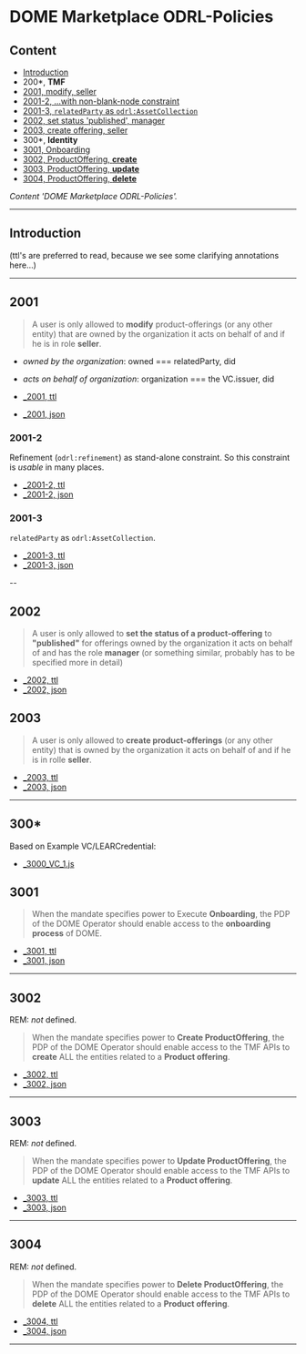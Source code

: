 # DOME Marketplace ODRL-Policies

## Content

- [Introduction](#introduction)
- 200*, **TMF**
- [2001, modify, seller](#2001)
- [2001-2, ...with non-blank-node constraint](#2001-2)
- [2001-3, `relatedParty` as `odrl:AssetCollection`](#2001-3)
- [2002, set status 'published', manager](#2002)
- [2003, create offering, seller](#2003)
- 300*, **Identity**
- [3001, Onboarding](#3001)
- [3002, ProductOffering, **create**](#3002)
- [3003, ProductOffering, **update**](#3003)
- [3004, ProductOffering, **delete**](#3004)

*Content 'DOME Marketplace ODRL-Policies'.*

---

## Introduction

(ttl's are preferred to read, because we see some clarifying annotations here...)

---

## 2001

> A user is only allowed to **modify** product-offerings (or any other entity)
> that are owned by the organization it acts on behalf of and if he is in role **seller**.

- *owned by the organization*: owned === relatedParty, did
- *acts on behalf of organization*: organization === the VC.issuer, did

- [_2001, ttl](../draft/_2001.ttl)
- [_2001, json](../draft/_2001.json)

### 2001-2

Refinement (`odrl:refinement`) as stand-alone constraint. So this constraint is *usable* in many places.

- [_2001-2, ttl](../draft/_2001-2.ttl)
- [_2001-2, json](../draft/_2001-2.json)

### 2001-3

`relatedParty` as `odrl:AssetCollection`.

- [_2001-3, ttl](../draft/_2001-3.ttl)
- [_2001-3, json](../draft/_2001-3.json)

--

## 2002

> A user is only allowed to **set the status of a product-offering** to **"published"**
> for offerings owned by the organization it acts on behalf of and has the role **manager**
> (or something similar, probably has to be specified more in detail)

- [_2002, ttl](../draft/_2002.ttl)
- [_2002, json](../draft/_2002.json)

## 2003

> A user is only allowed to **create product-offerings** (or any other entity)
> that is owned by the organization it acts on behalf of and if he is in rolle **seller**.

- [_2003, ttl](../draft/_2003.ttl)
- [_2003, json](../draft/_2003.json)

---

## 300*

Based on Example VC/LEARCredential:

- [_3000_VC_1.js](../marketplace/_3000_VC_1.js)


## 3001

> When the mandate specifies power to Execute **Onboarding**, the PDP of the DOME Operator
> should enable access to the **onboarding process** of DOME.

- [_3001, ttl](../draft/_3001.ttl)
- [_3001, json](../draft/_3001.json)

---

## 3002

REM: *not* defined.

> When the mandate specifies power to **Create ProductOffering**, the PDP of the DOME Operator
> should enable access to the TMF APIs to **create** ALL the entities related to a **Product offering**.

- [_3002, ttl](../draft/_3002.ttl)
- [_3002, json](../draft/_3002.json)

---

## 3003

REM: *not* defined.

> When the mandate specifies power to **Update ProductOffering**, the PDP of the DOME Operator
> should enable access to the TMF APIs to **update** ALL the entities related to a **Product offering**.

- [_3003, ttl](../draft/_3003.ttl)
- [_3003, json](../draft/_3003.json)

---

## 3004

REM: *not* defined.

> When the mandate specifies power to **Delete ProductOffering**, the PDP of the DOME Operator
> should enable access to the TMF APIs to **delete** ALL the entities related to a **Product offering**.

- [_3004, ttl](../draft/_3004.ttl)
- [_3004, json](../draft/_3004.json)

---